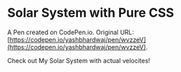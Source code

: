 # Solar System with Pure CSS

A Pen created on CodePen.io. Original URL: [https://codepen.io/yashbhardwaj/pen/wvzzeV](https://codepen.io/yashbhardwaj/pen/wvzzeV).

Check out My Solar System with actual velocites!